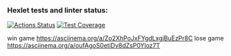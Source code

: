 ### Hexlet tests and linter status:
[![Actions Status](https://github.com/toujoursMaxim/java-project-61/workflows/hexlet-check/badge.svg)](https://github.com/toujoursMaxim/java-project-61/actions)
[![Test Coverage](https://api.codeclimate.com/v1/badges/36c9cb475475669af905/test_coverage)](https://codeclimate.com/github/toujoursMaxim/java-project-61/test_coverage)

win game
https://asciinema.org/a/Zo2XhPoJxFYgdLxgjBuEzPr8C
lose game
https://asciinema.org/a/oufAgoS0etiDv8dZsP0Yloz7T
